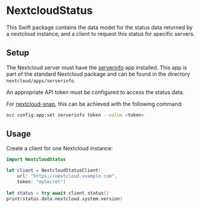 # NextcloudStatus

This Swift package contains the data model for the status data returned by a nextcloud instance, and a client to request this status for specific servers.

## Setup

The Nextcloud server must have the [serverinfo](https://github.com/nextcloud/serverinfo) app installed.
This app is part of the standard Nextcloud package and can be found in the directory `nextcloud/apps/serverinfo`.

An appropriate API token must be configured to access the status data.
 
For [nextcloud-snap](https://github.com/nextcloud-snap/nextcloud-snap), this can be achieved with the following command:
```bash
occ config:app:set serverinfo token --value <token>
```

## Usage

Create a client for one Nextcloud instance:

```swift
import NextcloudStatus

let client = NextcloudStatusClient(
    url: "https://nextcloud.example.com",
    token: "mySecret")
    
let status = try await client.status()
print(status.data.nextcloud.system.version)
```

